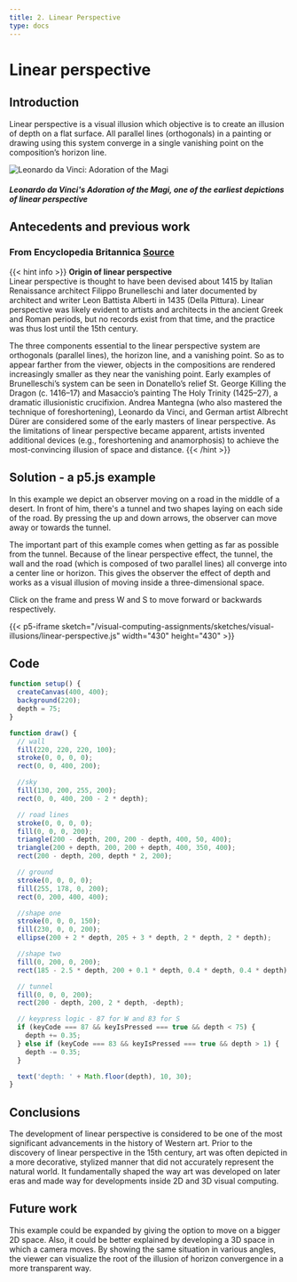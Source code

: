 ```yaml
---
title: 2. Linear Perspective
type: docs
---
```


# **Linear perspective**

## **Introduction**

Linear perspective is a visual illusion which objective is to create an illusion of depth on a flat surface. All parallel lines (orthogonals) in a painting or drawing using this system converge in a single vanishing point on the composition’s horizon line.

![Leonardo da Vinci: Adoration of the Magi](https://cdn.britannica.com/62/9662-050-BD0D8230/perspective-study-bistre-silverpoint-pen-ground-Adoration.jpg 'Leonardo da Vinci: Adoration of the Magi')

##### Leonardo da Vinci's Adoration of the Magi, one of the earliest depictions of linear perspective

## **Antecedents and previous work**

### **From Encyclopedia Britannica** [Source](https://www.britannica.com/art/linear-perspective)

{{< hint info >}}
**Origin of linear perspective**  
Linear perspective is thought to have been devised about 1415 by Italian Renaissance architect Filippo Brunelleschi and later documented by architect and writer Leon Battista Alberti in 1435 (Della Pittura). Linear perspective was likely evident to artists and architects in the ancient Greek and Roman periods, but no records exist from that time, and the practice was thus lost until the 15th century.

The three components essential to the linear perspective system are orthogonals (parallel lines), the horizon line, and a vanishing point. So as to appear farther from the viewer, objects in the compositions are rendered increasingly smaller as they near the vanishing point. Early examples of Brunelleschi’s system can be seen in Donatello’s relief St. George Killing the Dragon (c. 1416–17) and Masaccio’s painting The Holy Trinity (1425–27), a dramatic illusionistic crucifixion. Andrea Mantegna (who also mastered the technique of foreshortening), Leonardo da Vinci, and German artist Albrecht Dürer are considered some of the early masters of linear perspective. As the limitations of linear perspective became apparent, artists invented additional devices (e.g., foreshortening and anamorphosis) to achieve the most-convincing illusion of space and distance.
{{< /hint >}}

## **Solution - a p5.js example**

In this example we depict an observer moving on a road in the middle of a desert. In front of him, there's a tunnel and two shapes laying on each side of the road. By pressing the up and down arrows, the observer can move away or towards the tunnel.

The important part of this example comes when getting as far as possible from the tunnel. Because of the linear perspective effect, the tunnel, the wall and the road (which is composed of two parallel lines) all converge into a center line or horizon. This gives the observer the effect of depth and works as a visual illusion of moving inside a three-dimensional space.

Click on the frame and press W and S to move forward or backwards respectively.

{{< p5-iframe sketch="/visual-computing-assignments/sketches/visual-illusions/linear-perspective.js" width="430" height="430" >}}

## **Code**

```js
function setup() {
  createCanvas(400, 400);
  background(220);
  depth = 75;
}

function draw() {
  // wall
  fill(220, 220, 220, 100);
  stroke(0, 0, 0, 0);
  rect(0, 0, 400, 200);

  //sky
  fill(130, 200, 255, 200);
  rect(0, 0, 400, 200 - 2 * depth);

  // road lines
  stroke(0, 0, 0, 0);
  fill(0, 0, 0, 200);
  triangle(200 - depth, 200, 200 - depth, 400, 50, 400);
  triangle(200 + depth, 200, 200 + depth, 400, 350, 400);
  rect(200 - depth, 200, depth * 2, 200);

  // ground
  stroke(0, 0, 0, 0);
  fill(255, 178, 0, 200);
  rect(0, 200, 400, 400);

  //shape one
  stroke(0, 0, 0, 150);
  fill(230, 0, 0, 200);
  ellipse(200 + 2 * depth, 205 + 3 * depth, 2 * depth, 2 * depth);

  //shape two
  fill(0, 200, 0, 200);
  rect(185 - 2.5 * depth, 200 + 0.1 * depth, 0.4 * depth, 0.4 * depth);

  // tunnel
  fill(0, 0, 0, 200);
  rect(200 - depth, 200, 2 * depth, -depth);

  // keypress logic - 87 for W and 83 for S
  if (keyCode === 87 && keyIsPressed === true && depth < 75) {
    depth += 0.35;
  } else if (keyCode === 83 && keyIsPressed === true && depth > 1) {
    depth -= 0.35;
  }

  text('depth: ' + Math.floor(depth), 10, 30);
}
```

## **Conclusions**

The development of linear perspective is considered to be one of the most significant advancements in the history of Western art. Prior to the discovery of linear perspective in the 15th century, art was often depicted in a more decorative, stylized manner that did not accurately represent the natural world. It fundamentally shaped the way art was developed on later eras and made way for developments inside 2D and 3D visual computing.

## **Future work**

This example could be expanded by giving the option to move on a bigger 2D space. Also, it could be better explained by developing a 3D space in which a camera moves. By showing the same situation in various angles, the viewer can visualize the root of the illusion of horizon convergence in a more transparent way.
